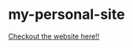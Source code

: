 # my-personal-site

[Checkout the website here!!](https://varunjindal123.github.io/my-personal-site/)
